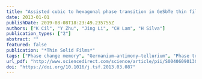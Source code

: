 ```yaml
---
title: "Assisted cubic to hexagonal phase transition in GeSbTe thin films on silicon nitride"
date: 2013-01-01
publishDate: 2019-08-08T18:23:49.235755Z
authors: ["K Cil", "Y Zhu", "Jing Li", "CH Lam", "H Silva"]
publication_types: ["2"]
abstract: ""
featured: false
publication: "*Thin Solid Films*"
tags: ["Phase change memory", "Germanium–antimony–tellurium", "Phase transition temperature", "Face-centered cubic", "Hexagonal close-packed", "Substrate dependence", "Silicon nitride", "Silicon dioxide"]
url_pdf: "http://www.sciencedirect.com/science/article/pii/S0040609013005476"
doi: "https://doi.org/10.1016/j.tsf.2013.03.087"
---
```


